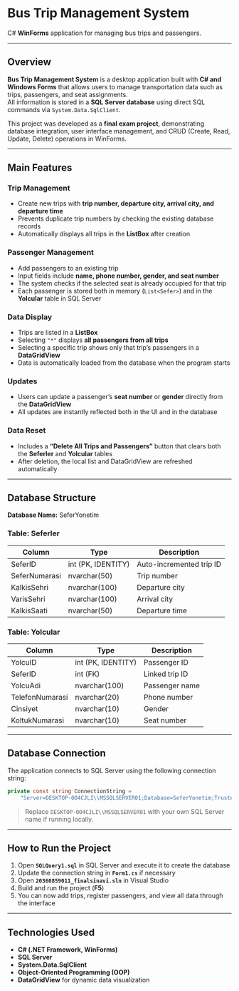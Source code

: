 # Bus Trip Management System

C# **WinForms** application for managing bus trips and passengers.

---

## Overview

**Bus Trip Management System** is a desktop application built with **C# and Windows Forms** that allows users to manage transportation data such as trips, passengers, and seat assignments.  
All information is stored in a **SQL Server database** using direct SQL commands via `System.Data.SqlClient`.

This project was developed as a **final exam project**, demonstrating database integration, user interface management, and CRUD (Create, Read, Update, Delete) operations in WinForms.

---

## Main Features

### Trip Management
- Create new trips with **trip number, departure city, arrival city, and departure time**  
- Prevents duplicate trip numbers by checking the existing database records  
- Automatically displays all trips in the **ListBox** after creation  

### Passenger Management
- Add passengers to an existing trip  
- Input fields include **name, phone number, gender, and seat number**  
- The system checks if the selected seat is already occupied for that trip  
- Each passenger is stored both in memory (`List<Sefer>`) and in the **Yolcular** table in SQL Server  

### Data Display
- Trips are listed in a **ListBox**  
- Selecting `"*"` displays **all passengers from all trips**  
- Selecting a specific trip shows only that trip’s passengers in a **DataGridView**  
- Data is automatically loaded from the database when the program starts  

### Updates
- Users can update a passenger’s **seat number** or **gender** directly from the **DataGridView**  
- All updates are instantly reflected both in the UI and in the database  

### Data Reset
- Includes a **“Delete All Trips and Passengers”** button that clears both the **Seferler** and **Yolcular** tables  
- After deletion, the local list and DataGridView are refreshed automatically  

---

## Database Structure

**Database Name:** SeferYonetim

### Table: Seferler

| Column | Type | Description |
|--------|------|-------------|
| SeferID | int (PK, IDENTITY) | Auto-incremented trip ID |
| SeferNumarasi | nvarchar(50) | Trip number |
| KalkisSehri | nvarchar(100) | Departure city |
| VarisSehri | nvarchar(100) | Arrival city |
| KalkisSaati | nvarchar(50) | Departure time |

### Table: Yolcular

| Column | Type | Description |
|--------|------|-------------|
| YolcuID | int (PK, IDENTITY) | Passenger ID |
| SeferID | int (FK) | Linked trip ID |
| YolcuAdi | nvarchar(100) | Passenger name |
| TelefonNumarasi | nvarchar(20) | Phone number |
| Cinsiyet | nvarchar(10) | Gender |
| KoltukNumarasi | nvarchar(10) | Seat number |

---

## Database Connection

The application connects to SQL Server using the following connection string:

```csharp
private const string ConnectionString =
    "Server=DESKTOP-0O4CJLI\\MSSQLSERVER01;Database=SeferYonetim;Trusted_Connection=True;";
```

>  Replace `DESKTOP-0O4CJLI\\MSSQLSERVER01` with your own SQL Server name if running locally.

---

## How to Run the Project

1. Open **`SQLQuery1.sql`** in SQL Server and execute it to create the database  
2. Update the connection string in **`Form1.cs`** if necessary  
3. Open **`20360859011_finalsinavi.sln`** in Visual Studio  
4. Build and run the project (**F5**)  
5. You can now add trips, register passengers, and view all data through the interface  

---

## Technologies Used

- **C# (.NET Framework, WinForms)**  
- **SQL Server**  
- **System.Data.SqlClient**  
- **Object-Oriented Programming (OOP)**  
- **DataGridView** for dynamic data visualization  



